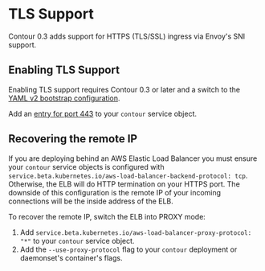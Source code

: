 # TLS Support

Contour 0.3 adds support for HTTPS (TLS/SSL) ingress via Envoy's SNI support.

## Enabling TLS Support

Enabling TLS support requires Contour 0.3 or later and a switch to the [YAML v2 bootstrap configuration][0].

Add an [entry for port 443][1] to your `contour` service object.

## Recovering the remote IP

If you are deploying behind an AWS Elastic Load Balancer you must ensure your `contour` service objects is configured with `service.beta.kubernetes.io/aws-load-balancer-backend-protocol: tcp`.
Otherwise, the ELB will do HTTP termination on your HTTPS port.
The downside of this configuration is the remote IP of your incoming connections will be the inside address of the ELB.

To recover the remote IP, switch the ELB into PROXY mode:
1. Add `service.beta.kubernetes.io/aws-load-balancer-proxy-protocol: "*"` to your `contour` service object.
2. Add the `--use-proxy-protocol` flag to your `contour` deployment or daemonset's container's flags.

[0]: upgrade.md
[1]: https://github.com/heptio/contour/blob/master/deployment/deployment-grpc-v2/03-service-tcp.yaml#L18
